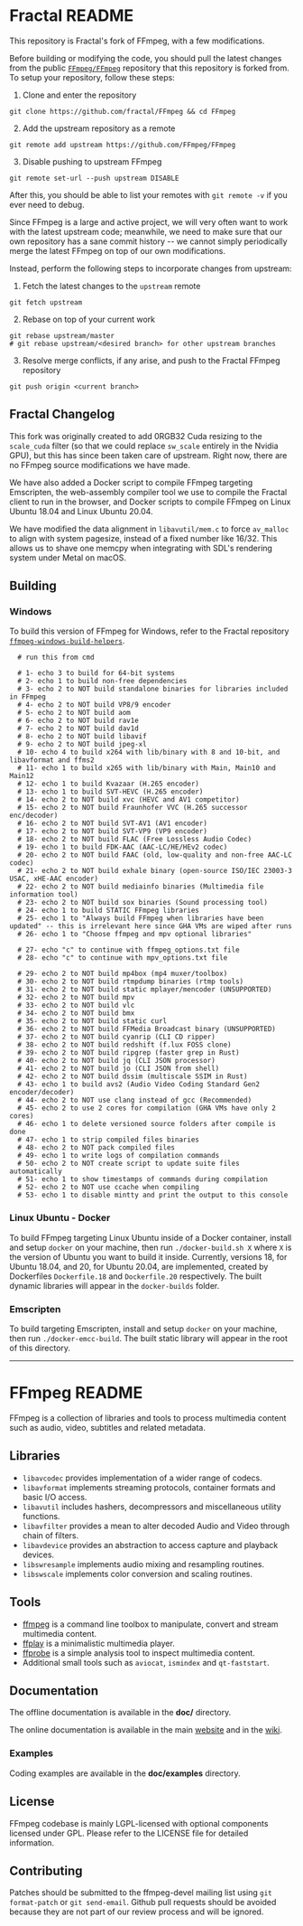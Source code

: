 Fractal README
=============

This repository is Fractal's fork of FFmpeg, with a few modifications.

Before building or modifying the code, you should pull the latest changes from the public [`FFmpeg/FFmpeg`](https://github.com/FFmpeg/FFmpeg) repository that this repository is forked from. To setup your repository, follow these steps: 

1. Clone and enter the repository
```
git clone https://github.com/fractal/FFmpeg && cd FFmpeg
```
2. Add the upstream repository as a remote
```
git remote add upstream https://github.com/FFmpeg/FFmpeg
```
3. Disable pushing to upstream FFmpeg
```
git remote set-url --push upstream DISABLE
```
After this, you should be able to list your remotes with `git remote -v` if you ever need to debug.

Since FFmpeg is a large and active project, we will very often want to work with the latest upstream code; meanwhile, we need to make sure that our own repository has a sane commit history -- we cannot simply periodically merge the latest FFmpeg on top of our own modifications.

Instead, perform the following steps to incorporate changes from upstream:

1. Fetch the latest changes to the `upstream` remote
```
git fetch upstream
```
2. Rebase on top of your current work
```
git rebase upstream/master
# git rebase upstream/<desired branch> for other upstream branches
```
3. Resolve merge conflicts, if any arise, and push to the Fractal FFmpeg repository
```
git push origin <current branch>
```

## Fractal Changelog

This fork was originally created to add 0RGB32 Cuda resizing to the `scale_cuda` filter (so that we could replace `sw_scale` entirely in the Nvidia GPU), but this has since been taken care of upstream. Right now, there are no FFmpeg source modifications we have made.

We have also added a Docker script to compile FFmpeg targeting Emscripten, the web-assembly compiler tool we use to compile the Fractal client to run in the browser, and Docker scripts to compile FFmpeg on Linux Ubuntu 18.04 and Linux Ubuntu 20.04. 

We have modified the data alignment in `libavutil/mem.c` to force `av_malloc` to align with system pagesize, instead of a fixed number like 16/32. This allows us to shave one memcpy when integrating with SDL's rendering system under Metal on macOS.

## Building

### Windows

To build this version of FFmpeg for Windows, refer to the Fractal repository [`ffmpeg-windows-build-helpers`](https://github.com/fractal/ffmpeg-windows-build-helpers).


      # run this from cmd

      # 1- echo 3 to build for 64-bit systems
      # 2- echo 1 to build non-free dependencies
      # 3- echo 2 to NOT build standalone binaries for libraries included in FFmpeg
      # 4- echo 2 to NOT build VP8/9 encoder
      # 5- echo 2 to NOT build aom
      # 6- echo 2 to NOT build rav1e
      # 7- echo 2 to NOT build dav1d
      # 8- echo 2 to NOT build libavif
      # 9- echo 2 to NOT build jpeg-xl
      # 10- echo 4 to build x264 with lib/binary with 8 and 10-bit, and libavformat and ffms2
      # 11- echo 1 to build x265 with lib/binary with Main, Main10 and Main12
      # 12- echo 1 to build Kvazaar (H.265 encoder)
      # 13- echo 1 to build SVT-HEVC (H.265 encoder)
      # 14- echo 2 to NOT build xvc (HEVC and AV1 competitor)
      # 15- echo 2 to NOT build Fraunhofer VVC (H.265 successor enc/decoder)
      # 16- echo 2 to NOT build SVT-AV1 (AV1 encoder)
      # 17- echo 2 to NOT build SVT-VP9 (VP9 encoder)
      # 18- echo 2 to NOT build FLAC (Free Lossless Audio Codec)
      # 19- echo 1 to build FDK-AAC (AAC-LC/HE/HEv2 codec)
      # 20- echo 2 to NOT build FAAC (old, low-quality and non-free AAC-LC codec)
      # 21- echo 2 to NOT build exhale binary (open-source ISO/IEC 23003-3 USAC, xHE-AAC encoder)
      # 22- echo 2 to NOT build mediainfo binaries (Multimedia file information tool)
      # 23- echo 2 to NOT build sox binaries (Sound processing tool)
      # 24- echo 1 to build STATIC FFmpeg libraries
      # 25- echo 1 to "Always build FFmpeg when libraries have been updated" -- this is irrelevant here since GHA VMs are wiped after runs
      # 26- echo 1 to "Choose ffmpeg and mpv optional libraries"

      # 27- echo "c" to continue with ffmpeg_options.txt file
      # 28- echo "c" to continue with mpv_options.txt file

      # 29- echo 2 to NOT build mp4box (mp4 muxer/toolbox)
      # 30- echo 2 to NOT build rtmpdump binaries (rtmp tools)
      # 31- echo 2 to NOT build static mplayer/mencoder (UNSUPPORTED)
      # 32- echo 2 to NOT build mpv
      # 33- echo 2 to NOT build vlc
      # 34- echo 2 to NOT build bmx
      # 35- echo 2 to NOT build static curl
      # 36- echo 2 to NOT build FFMedia Broadcast binary (UNSUPPORTED)
      # 37- echo 2 to NOT build cyanrip (CLI CD ripper)
      # 38- echo 2 to NOT build redshift (f.lux FOSS clone)
      # 39- echo 2 to NOT build ripgrep (faster grep in Rust)
      # 40- echo 2 to NOT build jq (CLI JSON processor)
      # 41- echo 2 to NOT build jo (CLI JSON from shell)
      # 42- echo 2 to NOT build dssim (multiscale SSIM in Rust)
      # 43- echo 1 to build avs2 (Audio Video Coding Standard Gen2 encoder/decoder)
      # 44- echo 2 to NOT use clang instead of gcc (Recommended)
      # 45- echo 2 to use 2 cores for compilation (GHA VMs have only 2 cores)
      # 46- echo 1 to delete versioned source folders after compile is done
      # 47- echo 1 to strip compiled files binaries
      # 48- echo 2 to NOT pack compiled files
      # 49- echo 1 to write logs of compilation commands
      # 50- echo 2 to NOT create script to update suite files automatically
      # 51- echo 1 to show timestamps of commands during compilation
      # 52- echo 2 to NOT use ccache when compiling
      # 53- echo 1 to disable mintty and print the output to this console




### Linux Ubuntu - Docker

To build FFmpeg targeting Linux Ubuntu inside of a Docker container, install and setup `docker` on your machine, then run `./docker-build.sh X` where `X` is the version of Ubuntu you want to build it inside. Currently, versions 18, for Ubuntu 18.04, and 20, for Ubuntu 20.04, are implemented, created by Dockerfiles `Dockerfile.18` and `Dockerfile.20` respectively. The built dynamic libraries will appear in the `docker-builds` folder.

### Emscripten

To build targeting Emscripten, install and setup `docker` on your machine, then run `./docker-emcc-build`. The built static library will appear in the root of this directory.

---

FFmpeg README
=============

FFmpeg is a collection of libraries and tools to process multimedia content
such as audio, video, subtitles and related metadata.

## Libraries

* `libavcodec` provides implementation of a wider range of codecs.
* `libavformat` implements streaming protocols, container formats and basic I/O access.
* `libavutil` includes hashers, decompressors and miscellaneous utility functions.
* `libavfilter` provides a mean to alter decoded Audio and Video through chain of filters.
* `libavdevice` provides an abstraction to access capture and playback devices.
* `libswresample` implements audio mixing and resampling routines.
* `libswscale` implements color conversion and scaling routines.

## Tools

* [ffmpeg](https://ffmpeg.org/ffmpeg.html) is a command line toolbox to
  manipulate, convert and stream multimedia content.
* [ffplay](https://ffmpeg.org/ffplay.html) is a minimalistic multimedia player.
* [ffprobe](https://ffmpeg.org/ffprobe.html) is a simple analysis tool to inspect
  multimedia content.
* Additional small tools such as `aviocat`, `ismindex` and `qt-faststart`.

## Documentation

The offline documentation is available in the **doc/** directory.

The online documentation is available in the main [website](https://ffmpeg.org)
and in the [wiki](https://trac.ffmpeg.org).

### Examples

Coding examples are available in the **doc/examples** directory.

## License

FFmpeg codebase is mainly LGPL-licensed with optional components licensed under
GPL. Please refer to the LICENSE file for detailed information.

## Contributing

Patches should be submitted to the ffmpeg-devel mailing list using
`git format-patch` or `git send-email`. Github pull requests should be
avoided because they are not part of our review process and will be ignored.
